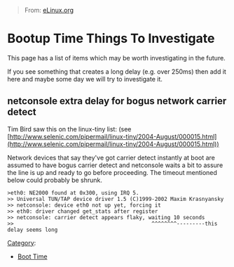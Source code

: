 > From: [eLinux.org](http://eLinux.org/Bootup_Time_Things_To_Investigate "http://eLinux.org/Bootup_Time_Things_To_Investigate")


# Bootup Time Things To Investigate



This page has a list of items which may be worth investigating in the
future.

If you see something that creates a long delay (e.g. over 250ms) then
add it here and maybe some day we will try to investigate it.



## netconsole extra delay for bogus network carrier detect

Tim Bird saw this on the linux-tiny list: (see
[http://www.selenic.com/pipermail/linux-tiny/2004-August/000015.html](http://www.selenic.com/pipermail/linux-tiny/2004-August/000015.html))

Network devices that say they've got carrier detect instantly at boot
are assumed to have bogus carrier detect and netconsole waits a bit to
assure the line is up and ready to go before proceeding. The timeout
mentioned below could probably be shrunk.



    >eth0: NE2000 found at 0x300, using IRQ 5.
    >> Universal TUN/TAP device driver 1.5 (C)1999-2002 Maxim Krasnyansky
    >> netconsole: device eth0 not up yet, forcing it
    >> eth0: driver changed get_stats after register
    >> netconsole: carrier detect appears flaky, waiting 10 seconds
    >>                                            ^^^^^^^^---------this delay seems long


[Category](http://eLinux.org/Special:Categories "Special:Categories"):

-   [Boot Time](http://eLinux.org/Category:Boot_Time "Category:Boot Time")

